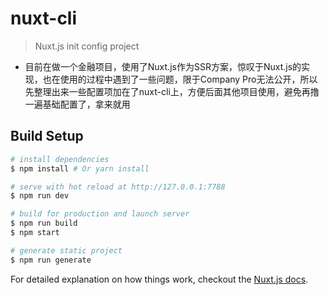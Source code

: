 # nuxt-cli

> Nuxt.js init config project
* 目前在做一个金融项目，使用了Nuxt.js作为SSR方案，惊叹于Nuxt.js的实现，也在使用的过程中遇到了一些问题，限于Company Pro无法公开，所以先整理出来一些配置项加在了nuxt-cli上，方便后面其他项目使用，避免再撸一遍基础配置了，拿来就用 

## Build Setup

``` bash
# install dependencies
$ npm install # Or yarn install

# serve with hot reload at http://127.0.0.1:7788
$ npm run dev

# build for production and launch server
$ npm run build
$ npm start

# generate static project
$ npm run generate
```

For detailed explanation on how things work, checkout the [Nuxt.js docs](https://github.com/nuxt/nuxt.js).
